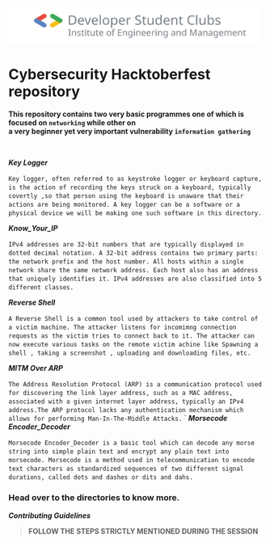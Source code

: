 
<img src="assets/logo.svg" alt="dsc logo" width="500"/>


# Cybersecurity Hacktoberfest repository

**This repository contains two very basic  programmes one of which is focused on ``networking`` while other on </br> a very beginner yet very important vulnerability ``information gathering``**

</br>

***Key Logger***

`Key logger, often referred to as keystroke logger or keyboard capture, is the action of recording the keys struck on a keyboard, typically covertly ,so that person using the keyboard is unaware that their actions are being monitored. A key logger can be a software or a physical device we will be making one such software in this directory.`


***Know_Your_IP***

`IPv4 addresses are 32-bit numbers that are typically displayed in dotted decimal notation. A 32-bit address contains two primary parts: the network prefix and the host number. All hosts within a single network share the same network address. Each host also has an address that uniquely identifies it. IPv4 addresses are also classified into 5 different classes.`

***Reverse Shell***

`A Reverse Shell is a common tool used by attackers to take control of a victim machine. The attacker listens for incomimng connection requests as the victim tries to connect back to it. The attacker can now execute various tasks on the remote victim achine like Spawning a shell , taking a screenshot , uploading and downloading files, etc.`

***MITM Over ARP***

`The Address Resolution Protocol (ARP) is a communication protocol used for discovering the link layer address, such as a MAC address, associated with a given internet layer address, typically an IPv4 address.The ARP protocol lacks any authentication mechanism which allows for performing Man-In-The-Middle Attacks.`
`
***Morsecode Encoder_Decoder***

`Morsecode Encoder_Decoder is a basic tool which can decode any morse string into simple plain text and encrypt any plain text into morsecode. Morsecode is a method used in telecommunication to encode text characters as standardized sequences of two different signal durations, called dots and dashes or dits and dahs.`

### Head over to the directories to know more.

*__Contributing Guidelines__*

> **FOLLOW THE STEPS STRICTLY MENTIONED DURING THE SESSION**
